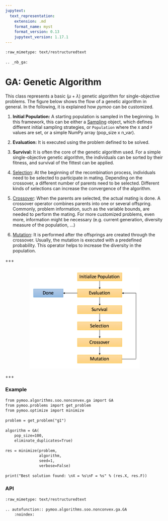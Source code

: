 ```yaml
---
jupytext:
  text_representation:
    extension: .md
    format_name: myst
    format_version: 0.13
    jupytext_version: 1.17.1
---
```


```{raw-cell}
:raw_mimetype: text/restructuredtext

.. _nb_ga:
```

# GA: Genetic Algorithm

This class represents a basic ($\mu+\lambda$) genetic algorithm for single-objective problems. The figure below shows the flow of a genetic algorithm in general. In the following, it is explained how *pymoo* can be customized.

1) **Initial Population:** A starting population is sampled in the beginning. In this framework, this can be either a [Sampling](../../operators/sampling.ipynb) object, which defines different initial sampling strategies, or `Population` where the `X` and `F` values are set, or a simple NumPy array (pop_size x n_var).



2) **Evaluation:** It is executed using the problem defined to be solved.

3) **Survival:** It is often the core of the genetic algorithm used. For a simple single-objective genetic algorithm, the individuals can be sorted by their fitness, and survival of the fittest can be applied.

4) [Selection](../../operators/selection.ipynb): At the beginning of the recombination process, individuals need to be selected to participate in mating. Depending on the crossover, a different number of parents need to be selected. Different kinds of selections can increase the convergence of the algorithm.

5) [Crossover](../../operators/crossover.ipynb): When the parents are selected, the actual mating is done. A crossover operator combines parents into one or several offspring. Commonly, problem information, such as the variable bounds, are needed to perform the mating. For more customized problems, even more, information might be necessary (e.g. current generation, diversity measure of the population, ...)

6) [Mutation](../../operators/mutation.ipynb): It is performed after the offsprings are created through the crossover. Usually, the mutation is executed with a predefined probability. This operator helps to increase the diversity in the population.


+++

<div style="text-align: center;">
    <img src="https://github.com/anyoptimization/pymoo-data/blob/main/docs/images/ga_basic.png?raw=true" width="350">
</div>


+++

### Example

```{code-cell} ipython3
from pymoo.algorithms.soo.nonconvex.ga import GA
from pymoo.problems import get_problem
from pymoo.optimize import minimize

problem = get_problem("g1")

algorithm = GA(
    pop_size=100,
    eliminate_duplicates=True)

res = minimize(problem,
               algorithm,
               seed=1,
               verbose=False)

print("Best solution found: \nX = %s\nF = %s" % (res.X, res.F))
```

### API

```{raw-cell}
:raw_mimetype: text/restructuredtext

.. autofunction:: pymoo.algorithms.soo.nonconvex.ga.GA
    :noindex:
```
